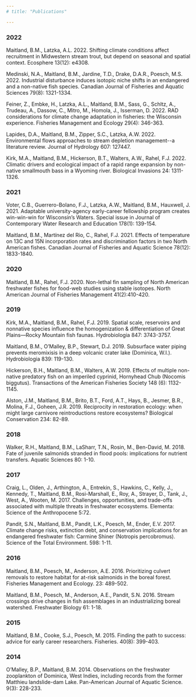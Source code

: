 ```yaml
---
# title: "Publications"

---
```



### 2022

Maitland, B.M., Latzka, A.L. 2022. Shifting climate conditions affect recruitment in Midwestern stream trout, but depend on seasonal and spatial context. Ecosphere 13(12): e4308. 

Medinski, N.A., Maitland, B.M., Jardine, T.D., Drake, D.A.R., Poesch, M.S. 2022.  Industrial disturbance induces isotopic niche shifts in an endangered and a non-native fish species. Canadian Journal of Fisheries and Aquatic Sciences 79(8): 1321-1334. 

Feiner, Z., Embke, H., Latzka, A.L., Maitland, B.M., Sass, G., Schltz, A., Trudeau, A., Dassow, C., Mitro, M., Homola, J., Isserman, D. 2022. RAD considerations for climate change adaptation in fisheries: the Wisconsin experience. Fisheries Management and Ecology 29(4): 346-363. 

Lapides, D.A., Maitland, B.M., Zipper, S.C., Latzka, A.W. 2022. Environmental flows approaches to stream depletion management--a literature review. Journal of Hydrology 607: 127447. 

Kirk, M.A., Maitland, B.M., Hickerson, B.T., Walters, A.W., Rahel, F.J. 2022. Climatic drivers and ecological impact of a rapid range expansion by non-native smallmouth bass in a Wyoming river. Biological Invasions 24: 1311-1326. 

### 2021

Voter, C.B., Guerrero-Bolano, F.J., Latzka, A.W., Maitland, B.M., Hauxwell, J. 2021. Adaptable university-agency early-career fellowship program creates win-win-win for Wisconsin’s Waters. Special issue in Journal of Contemporary Water Research and Education 178(1): 139-154. 

Maitland, B.M., Martínez del Rio, C., Rahel, F.J. 2021. Effects of temperature on 13C and 15N incorporation rates and discrimination factors in two North American fishes. Canadian Journal of Fisheries and Aquatic Science 78(12): 1833-1840. 

### 2020

Maitland, B.M., Rahel, F.J. 2020. Non-lethal fin sampling of North American freshwater fishes for food-web studies using stable isotopes. North American Journal of Fisheries Management 41(2):410-420.  

### 2019

Kirk, M.A., Maitland, B.M., Rahel, F.J. 2019. Spatial scale, reservoirs and nonnative species influence the homogenization & differentiation of Great Plains—Rocky Mountain fish faunas. Hydrobiologia 847: 3743-3757.  

Maitland, B.M., O’Malley, B.P., Stewart, D.J. 2019. Subsurface water piping prevents meromixisis in a deep volcanic crater lake (Dominica, W.I.). Hydrobiologia 839: 119-130. 

Hickerson, B.H., Maitland, B.M., Walters, A.W. 2019. Effects of multiple non-native predatory fish on an imperiled cyprinid, Hornyhead Chub (Nocomis biggutus). Transactions of the American Fisheries Society 148 (6): 1132-1145. 

Alston, J.M., Maitland, B.M., Brito, B.T., Ford, A.T., Hays, B., Jesmer, B.R., Molina, F.J., Goheen, J.R. 2019. Reciprocity in restoration ecology: when might large carnivore reintroductions restore ecosystems? Biological Conservation 234: 82-89. 

### 2018

Walker, R.H., Maitland, B.M., LaSharr, T.N., Rosin, M., Ben-David, M. 2018. Fate of juvenile salmonids stranded in flood pools: implications for nutrient transfers. Aquatic Sciences 80: 1-10. 

### 2017

Craig, L., Olden, J., Arthington, A., Entrekin, S., Hawkins, C., Kelly, J., Kennedy, T., Maitland, B.M., Rosi-Marshall, E., Roy, A., Strayer, D., Tank, J., West, A., Wooten, M. 2017. Challenges, opportunities, and trade-offs associated with multiple threats in freshwater ecosystems. Elementa: Science of the Anthropocene 5:72.

Pandit, S.N., Maitland, B.M., Pandit, L.K., Poesch, M., Ender, E.V. 2017. Climate change risks, extinction debt, and conservation implications for an endangered freshwater fish: Carmine Shiner (Notropis percobromus). Science of the Total Environment. 598: 1-11. 

### 2016

Maitland, B.M., Poesch, M., Anderson, A.E. 2016. Prioritizing culvert removals to restore habitat for at-risk salmonids in the boreal forest. Fisheries Management and Ecology. 23: 489-502. 

Maitland, B.M., Poesch, M., Anderson, A.E., Pandit, S.N. 2016. Stream crossings drive changes in fish assemblages in an industrializing boreal watershed. Freshwater Biology 61: 1-18. 

### 2015

Maitland, B.M., Cooke, S.J., Poesch, M. 2015. Finding the path to success: advice for early career researchers. Fisheries. 40(8): 399-403. 

### 2014

O’Malley, B.P., Maitland, B.M. 2014. Observations on the freshwater zooplankton of Dominica, West Indies, including records from the former Matthieu landslide-dam Lake. Pan-American Journal of Aquatic Science. 9(3): 228-233. 

